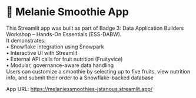 # 🍓 Melanie Smoothie App
This Streamlit app was built as part of Badge 3: Data Application Builders Workshop – Hands-On Essentials (ESS-DABW).  
It demonstrates:  
• 	Snowflake integration using Snowpark  
• 	Interactive UI with Streamlit  
• 	External API calls for fruit nutrition (Fruityvice)  
• 	Modular, governance-aware data handling  
Users can customize a smoothie by selecting up to five fruits, view nutrition info, and submit their order to a Snowflake-backed database  

App URL: https://melaniessmoothies-jstanous.streamlit.app/
